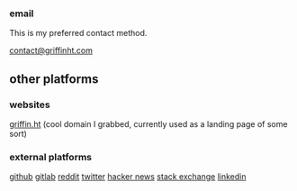 ### email

This is my preferred contact method.

[contact@griffinht.com](mailto:Contact@griffinht.com)

## other platforms

### websites
[griffin.ht](https://griffin.ht) (cool domain I grabbed, currently used as a landing page of some sort)

### external platforms
[github](https://github.com/griffinht)
[gitlab](https://gitlab.com/griffinht)
[reddit](https://reddit.com/u/griffinht)
[twitter](https://twitter.com/griffin_ht)
[hacker news](https://news.ycombinator.com/user?id=griffinht)
[stack exchange](https://stackexchange.com/users/16572500/griffinht)
[linkedin](https://www.linkedin.com/in/griffinht)
